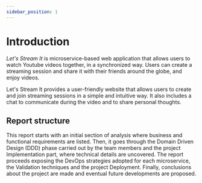 ```yaml
---
sidebar_position: 1
---
```


# Introduction


*Let's Stream It* is microservice-based web application that allows users to watch Youtube videos together, in a synchronized way.
Users can create a streaming session and share it with their friends around the globe, and enjoy videos.

Let's Stream It provides a user-friendly website that allows users to create and join streaming sessions in a simple and intuitive way.
It also includes a chat to communicate during the video and to share personal thoughts.

## Report structure

This report starts with an initial section of analysis where business and functional requirements are listed. Then, it goes through the Domain Driven Design (DDD) phase carried out by the team members and the project Implementation part, where technical details are uncovered.
The report proceeds exposing the DevOps strategies adopted for each microservice, the Validation techniques and the project Deployment. Finally, conclusions about the project are made and eventual future developments are proposed.